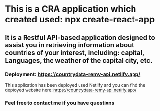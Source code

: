 # This is a CRA application which created used: npx create-react-app

## It is a Restful API-based application designed to assist you in retrieving information about countries of your interest, including: capital, Languages, the weather of the capital city, etc.

### Deployment: https://countrydata-remy-api.netlify.app/

This application has been deployed used Netlify and you can find the deployed website here: https://countrydata-remy-api.netlify.app/

### Feel free to contact me if you have questions
